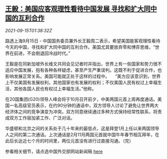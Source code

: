 <!--1631671262000-->
[王毅：美国应客观理性看待中国发展 寻找和扩大同中国的互利合作](https://cn.reuters.com/article/wangyi-china-us-relation-0915-idCNKBS2GB052)
------

<div><i>2021-09-15T01:38:32Z</i></div><p>路透上海9月15日 - 中国国务委员兼外长王毅周二表示，希望美国能客观理性看待今天的中国，寻找和扩大同中国的互利合作。美国尤其要放弃零和博弈思维，“世界在前进，不会倒退回冷战时代。”</p><p>王毅是在同新加坡外长维文共同会见记者时并指出，世界上有一些国家和势力很不适应中国发展，抱有各种各样疑虑，甚至产生严重误判。这既不利于促进合作，也影响发展正常关系。美国可能就正处于这样的过程中。 　“美方应该意识到，世界上不仅美国有发展权利，其他国家也有发展的权利；不仅美国人民有权过上幸福生活，其他各国人民也有权过上幸福生活。”他称。</p><p>在20国集团(G20)领导人峰会将于10月召开前夕，中美两国元首上周再度通话。美国一名高级官员表示，在约90分钟的通话中，双方领导人讨论了避免让世界两大经济体之间的竞争演变为冲突。双方同意继续通过多种方式保持经常性联系，将责成双方工作层加紧工作、广泛对话。</p><p>华盛顿和北京之间的关系处于几十年来的最低点，这是拜登1月上任以来两国领导人之间的第二次通话。上次通话是2月11月两国元首就中国牛年春节相互拜年，在此后长达近七个月的时间里，两位元首没有进行过直接沟通。（完）</p><p>参看相关细节，请点选中国外交部网站新闻稿 <a href="https://www.fmprc.gov.cn/web/wjbzhd/t1906942.shtml">here</a></p>
